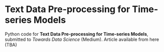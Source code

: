 # Text Data Pre-processing for Time-series Models

Python code for **Text Data Pre-processing for Time-series Models**, submitted to *Towards Data Science* (Medium). Article available from here (TBA)
